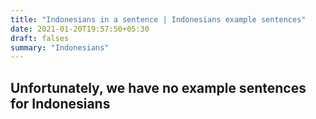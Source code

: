 ```yaml
---
title: "Indonesians in a sentence | Indonesians example sentences"
date: 2021-01-20T19:57:50+05:30
draft: falses
summary: "Indonesians"
---
```

## Unfortunately, we have no example sentences for Indonesians                 
